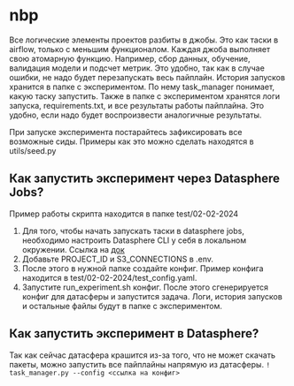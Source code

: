 # nbp

Все логические элементы проектов разбиты в джобы. Это как таски в airflow, только с меньшим функционалом. Каждая джоба выполняет свою атомарную функцию. Например, сбор данных, обучение, валидация модели и подсчет метрик. Это удобно, так как в случае ошибки, не надо будет перезапускать весь пайплайн. История запусков хранится в папке с экспериментом. По нему task_manager понимает, какую таску запустить. Также в папке с экспериментом хранятся логи запуска, requirements.txt, и все результаты работы пайплайна. Это удобно, если надо будет воспроизвести аналогичные результаты. 

При запуске эксперимента постарайтесь зафиксировать все возможные сиды. Примеры как это можно сделать находятся в utils/seed.py

## Как запустить эксперимент через Datasphere Jobs?

Пример работы скрипта находится в папке test/02-02-2024

1) Для того, чтобы начать запускать таски в datasphere jobs, необходимо настроить Datasphere CLI у себя в локальном окружении. Ссылка на [док](https://cloud.yandex.ru/ru/docs/datasphere/concepts/jobs/cli)
2) Добавьте PROJECT_ID и S3_CONNECTIONS в .env. 
3) После этого в нужной папке создайте конфиг. Пример конфига находится в test/02-02-2024/test_config.yaml.
4) Запустите run_experiment.sh конфиг. После этого сгенерируется конфиг для датасферы и запустится задача. Логи, история запусков и остальные файлы будут в папке с экспериментом. 


## Как запустить эксперимент в Datasphere?
Так как сейчас датасфера крашится из-за того, что не может скачать пакеты, можно запустить все пайплайны напрямую из датасферы. 
`! task_manager.py --config <ссылка на конфиг>`